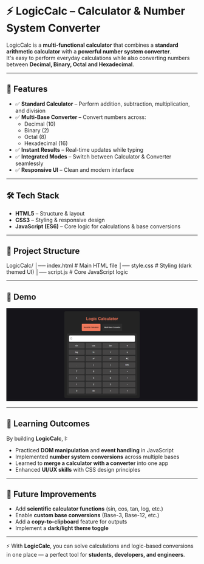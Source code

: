 # ⚡ LogicCalc – Calculator & Number System Converter  

LogicCalc is a **multi-functional calculator** that combines a **standard arithmetic calculator** with a **powerful number system converter**.  
It's easy to perform everyday calculations while also converting numbers between **Decimal, Binary, Octal and Hexadecimal**.  

---

## 🚀 Features
- ✅ **Standard Calculator** – Perform addition, subtraction, multiplication, and division  
- ✅ **Multi-Base Converter** – Convert numbers across:  
  - Decimal (10)  
  - Binary (2)  
  - Octal (8)  
  - Hexadecimal (16)  
- ✅ **Instant Results** – Real-time updates while typing  
- ✅ **Integrated Modes** – Switch between Calculator & Converter seamlessly  
- ✅ **Responsive UI** – Clean and modern interface  

---

## 🛠 Tech Stack
- **HTML5** – Structure & layout  
- **CSS3** – Styling & responsive design  
- **JavaScript (ES6)** – Core logic for calculations & base conversions  

---

## 📂 Project Structure
LogicCalc/
│── index.html # Main HTML file
│── style.css # Styling (dark themed UI)
│── script.js # Core JavaScript logic


---

## 📸 Demo
 ![scientific calculator image](https://github.com/J-Justin-Samuel/logic-calc/blob/bdc42a8ba3bd464e7c10b06199be4ff2fc34c1ad/scientific%20calculator.png)

---

## 🎯 Learning Outcomes
By building **LogicCalc**, I:  
- Practiced **DOM manipulation** and **event handling** in JavaScript  
- Implemented **number system conversions** across multiple bases  
- Learned to **merge a calculator with a converter** into one app  
- Enhanced **UI/UX skills** with CSS design principles  

---

## 🚧 Future Improvements
- Add **scientific calculator functions** (sin, cos, tan, log, etc.)  
- Enable **custom base conversions** (Base-3, Base-12, etc.)  
- Add a **copy-to-clipboard** feature for outputs  
- Implement a **dark/light theme toggle**  

---

⚡ With **LogicCalc**, you can solve calculations and logic-based conversions in one place — a perfect tool for **students, developers, and engineers**.  
